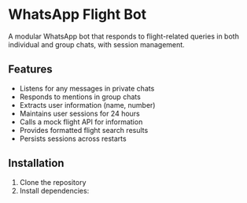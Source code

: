 # WhatsApp Flight Bot

A modular WhatsApp bot that responds to flight-related queries in both individual and group chats, with session management.

## Features

- Listens for any messages in private chats
- Responds to mentions in group chats
- Extracts user information (name, number)
- Maintains user sessions for 24 hours
- Calls a mock flight API for information
- Provides formatted flight search results
- Persists sessions across restarts

## Installation

1. Clone the repository
2. Install dependencies: